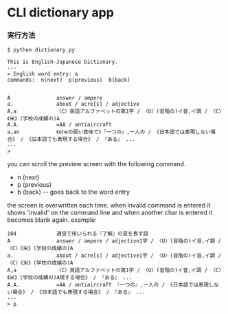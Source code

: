 # CLI dictionary app

### 実行方法
```
$ python dictionary.py
```
```
This is English-Japanese Dictionary.
---
> English word entry: a
commands:  n(next)  p(previous)  b(back)


A               answer / ampere
a.              about / acre[s] / adjective
A,a             〈C〉英語アルファベットの第1字 / 〈U〉(音階の)イ音,イ調 / 〈C〉《米》(学校の成績の)A
A.A.            =AA / antiaircraft
a,an            《oneの弱い意味で》『一つの』,一人の / 《日本語では表現しない場合》 / 《日本語でも表現する場合》 / 『ある』 ...
---
> 
```
you can scroll the preview screen with the following command.  
- n (next)
- p (previous)
- b (back)  -- goes back to the word entry

the screen is overwritten each time. when invalid command is entered it shows 'invalid' on the command line and when another char is entered it becomes blank again.
example:
```
104             通信で用いられる『了解』の意を表す語
A               answer / ampere / adjective1字 / 〈U〉(音階の)イ音,イ調 / 〈C〉《米》(学校の成績の)A
a.              about / acre[s] / adjective1字 / 〈U〉(音階の)イ音,イ調 / 〈C〉《米》(学校の成績の)A
A,a             〈C〉英語アルファベットの第1字 / 〈U〉(音階の)イ音,イ調 / 〈C〉《米》(学校の成績の)A現する場合》 / 『ある』 ...
A.A.            =AA / antiaircraft 『一つの』,一人の / 《日本語では表現しない場合》 / 《日本語でも表現する場合》 / 『ある』 ...
---
> p

```
